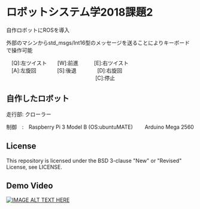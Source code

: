 # ロボットシステム学2018課題2
自作ロボットにROSを導入　　

外部のマシンからstd_msgs/Int16型のメッセージを送ることによりキーボードで操作可能　　

　[Q]:左ツイスト　　[W]:前進　　　[E]:右ツイスト  
　[A]:左旋回　　　　[S]:後退　　　　[D]:右旋回  
　　　　　　　　　　　　　　　　　[C]:停止　　
　　
## 自作したロボット　　
走行部: クローラー　　

制御　:　Raspberry Pi 3 Model B (OS:ubuntuMATE)　　
        Arduino Mega 2560　　
## License
This repository is licensed under the BSD 3-clause "New" or "Revised" License, see LICENSE.  
  
## Demo Video
[![IMAGE ALT TEXT HERE](http://img.youtube.com/vi/6SRd9djcl-A/0.jpg)](http://www.youtube.com/watch?v=6SRd9djcl-A)

